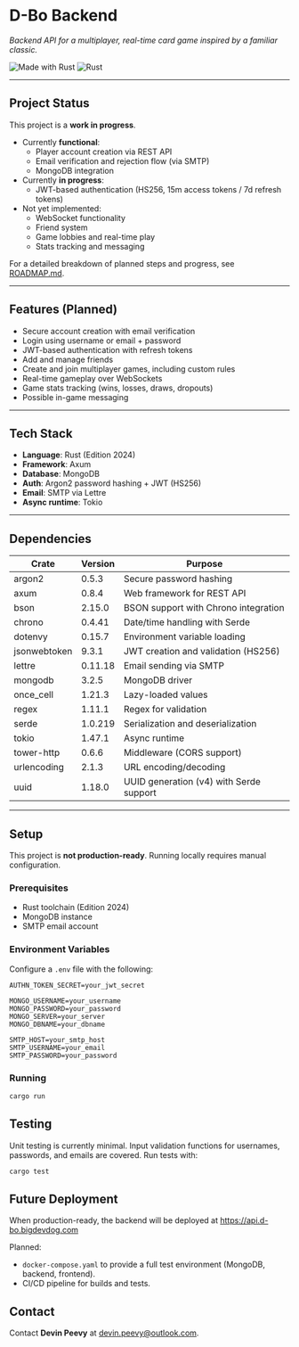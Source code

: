 # D-Bo Backend

_Backend API for a multiplayer, real-time card game inspired by a familiar classic._

![Made with Rust](https://img.shields.io/badge/Made%20with-Rust-blue)
![Rust](https://img.shields.io/badge/Rust-Edition%202024-orange)

---

## Project Status

This project is a **work in progress**.

- Currently **functional**:
  - Player account creation via REST API
  - Email verification and rejection flow (via SMTP)
  - MongoDB integration
- Currently **in progress**:
  - JWT-based authentication (HS256, 15m access tokens / 7d refresh tokens)
- Not yet implemented:
  - WebSocket functionality
  - Friend system
  - Game lobbies and real-time play
  - Stats tracking and messaging

For a detailed breakdown of planned steps and progress, see [ROADMAP.md](../ROADMAP.md).

---

## Features (Planned)

- Secure account creation with email verification
- Login using username or email + password
- JWT-based authentication with refresh tokens
- Add and manage friends
- Create and join multiplayer games, including custom rules
- Real-time gameplay over WebSockets
- Game stats tracking (wins, losses, draws, dropouts)
- Possible in-game messaging

---

## Tech Stack

- **Language**: Rust (Edition 2024)
- **Framework**: Axum
- **Database**: MongoDB
- **Auth**: Argon2 password hashing + JWT (HS256)
- **Email**: SMTP via Lettre
- **Async runtime**: Tokio

---

## Dependencies

| Crate        | Version | Purpose                                 |
| ------------ | ------- | --------------------------------------- |
| argon2       | 0.5.3   | Secure password hashing                 |
| axum         | 0.8.4   | Web framework for REST API              |
| bson         | 2.15.0  | BSON support with Chrono integration    |
| chrono       | 0.4.41  | Date/time handling with Serde           |
| dotenvy      | 0.15.7  | Environment variable loading            |
| jsonwebtoken | 9.3.1   | JWT creation and validation (HS256)     |
| lettre       | 0.11.18 | Email sending via SMTP                  |
| mongodb      | 3.2.5   | MongoDB driver                          |
| once_cell    | 1.21.3  | Lazy-loaded values                      |
| regex        | 1.11.1  | Regex for validation                    |
| serde        | 1.0.219 | Serialization and deserialization       |
| tokio        | 1.47.1  | Async runtime                           |
| tower-http   | 0.6.6   | Middleware (CORS support)               |
| urlencoding  | 2.1.3   | URL encoding/decoding                   |
| uuid         | 1.18.0  | UUID generation (v4) with Serde support |

---

## Setup

This project is **not production-ready**. Running locally requires manual configuration.

### Prerequisites

- Rust toolchain (Edition 2024)
- MongoDB instance
- SMTP email account

### Environment Variables

Configure a `.env` file with the following:

```
AUTHN_TOKEN_SECRET=your_jwt_secret

MONGO_USERNAME=your_username
MONGO_PASSWORD=your_password
MONGO_SERVER=your_server
MONGO_DBNAME=your_dbname

SMTP_HOST=your_smtp_host
SMTP_USERNAME=your_email
SMTP_PASSWORD=your_password
```

### Running

```bash
cargo run
```

## Testing

Unit testing is currently minimal. Input validation functions for usernames, passwords, and emails are covered.
Run tests with:

```bash
cargo test
```

## Future Deployment

When production-ready, the backend will be deployed at https://api.d-bo.bigdevdog.com

Planned:

- `docker-compose.yaml` to provide a full test environment (MongoDB, backend, frontend).
- CI/CD pipeline for builds and tests.

## Contact

Contact **Devin Peevy** at [devin.peevy@outlook.com](mailto:devin.peevy@outlook.com).
